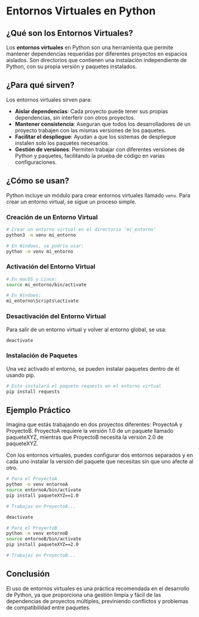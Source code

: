 # Entornos Virtuales en Python

## ¿Qué son los Entornos Virtuales?

Los **entornos virtuales** en Python son una herramienta que permite mantener dependencias requeridas por diferentes proyectos en espacios aislados. Son directorios que contienen una instalación independiente de Python, con su propia versión y paquetes instalados.

## ¿Para qué sirven?

Los entornos virtuales sirven para:

- **Aislar dependencias**: Cada proyecto puede tener sus propias dependencias, sin interferir con otros proyectos.
- **Mantener consistencia**: Aseguran que todos los desarrolladores de un proyecto trabajen con las mismas versiones de los paquetes.
- **Facilitar el despliegue**: Ayudan a que los sistemas de despliegue instalen solo los paquetes necesarios.
- **Gestión de versiones**: Permiten trabajar con diferentes versiones de Python y paquetes, facilitando la prueba de código en varias configuraciones.

## ¿Cómo se usan?

Python incluye un módulo para crear entornos virtuales llamado `venv`. Para crear un entorno virtual, se sigue un proceso simple.

### Creación de un Entorno Virtual

```bash
# Crear un entorno virtual en el directorio 'mi_entorno'
python3 -m venv mi_entorno

# En Windows, se podría usar:
python -m venv mi_entorno
```

### Activación del Entorno Virtual

```bash
# En macOS y Linux:
source mi_entorno/bin/activate

# En Windows:
mi_entorno\Scripts\activate
```

### Desactivación del Entorno Virtual

Para salir de un entorno virtual y volver al entorno global, se usa:

```bash
deactivate
```
### Instalación de Paquetes

Una vez activado el entorno, se pueden instalar paquetes dentro de él usando pip.

```bash
# Esto instalará el paquete requests en el entorno virtual
pip install requests
```

## Ejemplo Práctico

Imagina que estás trabajando en dos proyectos diferentes: ProyectoA y ProyectoB. ProyectoA requiere la versión 1.0 de un paquete llamado paqueteXYZ, mientras que ProyectoB necesita la versión 2.0 de paqueteXYZ.

Con los entornos virtuales, puedes configurar dos entornos separados y en cada uno instalar la versión del paquete que necesitas sin que uno afecte al otro.

```bash
# Para el ProyectoA
python -m venv entornoA
source entornoA/bin/activate
pip install paqueteXYZ==1.0

# Trabajas en ProyectoA...

deactivate

# Para el ProyectoB
python -m venv entornoB
source entornoB/bin/activate
pip install paqueteXYZ==2.0

# Trabajas en ProyectoB...
```

## Conclusión

El uso de entornos virtuales es una práctica recomendada en el desarrollo de Python, ya que proporciona una gestión limpia y fácil de las dependencias de proyectos múltiples, previniendo conflictos y problemas de compatibilidad entre paquetes.